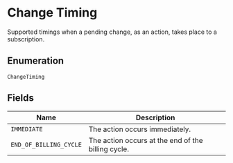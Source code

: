 
# Change Timing

Supported timings when a pending change, as an action, takes place to a subscription.

## Enumeration

`ChangeTiming`

## Fields

| Name | Description |
|  --- | --- |
| `IMMEDIATE` | The action occurs immediately. |
| `END_OF_BILLING_CYCLE` | The action occurs at the end of the billing cycle. |

